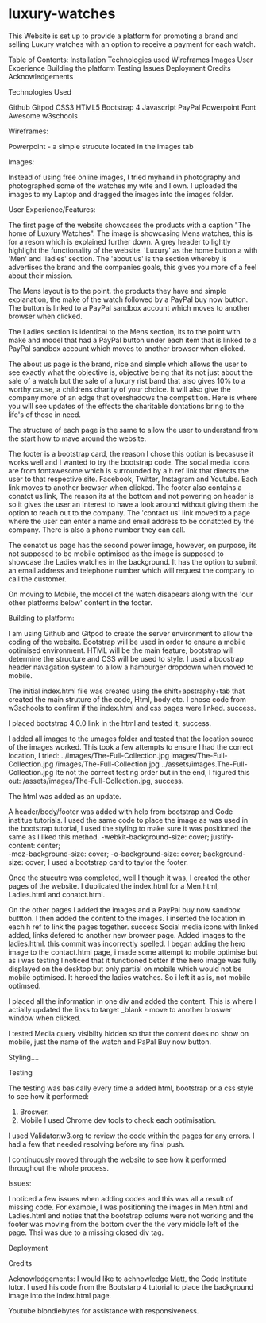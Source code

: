 # luxury-watches

This Website is set up to provide a platform for promoting a brand and selling Luxury watches with an option to receive a payment for each watch. 

Table of Contents:
    Installation
    Technologies used
    Wireframes
    Images
    User Experience
    Building the platform
    Testing
    Issues 
    Deployment
    Credits
    Acknowledgements

Technologies Used

Github
Gitpod
CSS3
HTML5
Bootstrap 4
Javascript
PayPal
Powerpoint
Font Awesome
w3schools

Wireframes:

Powerpoint - a simple strucute located in the images tab

Images:

Instead of using free online images, I tried myhand in photography and photographed some of the watches my wife and I own. I uploaded the images to my Laptop and dragged the images into the images folder. 

User Experience/Features:

The first page of the website showcases the products with a caption "The home of Luxury Watches". The image is showcasing Mens watches, this is for a reson which is explained further down. A grey header to lightly highlight the functionality of the website. 'Luxury' as the home button  a with 'Men' and 'ladies' section. The 'about us' is the section whereby is advertises the brand and the companies goals, this gives you more of a feel about their mission. 

The Mens layout is to the point. the products they have and simple explanation, the make of the watch followed by a PayPal buy now button. The button is linked to a PayPal sandbox account which moves to another browser when clicked. 

The Ladies section is identical to the Mens section, its to the point with make and model that had a PayPal button under each item that is linked to a PayPal sandbox account which moves to another browser when clicked. 

The about us page is the brand, nice and simple which allows the user to see exactly what the objective is, objective being that its not just about the sale of a watch but the sale of a luxury rist band that also gives 10% to a worthy cause, a childrens charity of your choice. It will also give the company more of an edge that overshadows the competition. Here is where you will see updates of the effects the charitable dontations bring to the life's of those in need. 

The structure of each page is the same to allow the user to understand from the start how to mave around the website. 

The footer is a bootstrap card, the reason I chose this option is becasuse it works well and I wanted to try the bootstrap code. The social media icons are from fontawesome which is surrounded by a h ref link that directs the user to that respective site. Facebook, Twitter, Instagram and Youtube. Each link moves to another browser when clicked. The footer also contains a conatct us link, The reason its at the bottom and not powering on header is so it gives the user an interest to have a look around without giving them the option to reach out to the company. The 'contact us' link moved to a page where the user can enter a name and email address to be conatcted by the company. There is also a phone number they can call. 

The conatct us page has the second power image, however, on purpose, its not supposed to be mobile optimised as the image is supposed to showcase the Ladies watches in the background. It has the option to submit an email address and telephone number which will request the company to call the customer. 

On moving to Mobile, the model of the watch disapears along with the 'our other platforms below' content in the footer. 

Building to platform:

I am using Github and Gitpod to create the server environment to allow the coding of the website. 
Bootstrap will be used in order to ensure a mobile optimised environment. 
HTML will be the main feature, bootstrap will determine the structure and CSS will be used to style.
I used a boostrap header navagation system to allow a hamburger dropdown when moved to mobile. 

The initial index.html file was created using the shift+apstraphy+tab that created the main struture of the code, Html, body etc. I chose code from w3schools to confirm if the index.html and css pages were linked. success. 

I placed bootstrap 4.0.0 link in the html and tested it, success. 

I added all images to the umages folder and tested that the location source of the images worked. This took a few attempts to ensure I had the correct location, I tried:
../images/The-Full-Collection.jpg
images/The-Full-Collection.jpg
/images/The-Full-Collection.jpg
../assets/images.The-Full-Collection.jpg
Ite not the correct testing order but in the end, I figured this out: /assets/images/The-Full-Collection.jpg, success.

The html was added as an update. 

A header/body/footer was added with help from bootstrap and Code institue tutorials. I used the same code to place the image as was used in the bootstrap tutorial, I used the styling to make sure it was positioned the same as I liked this method. 
    -webkit-background-size: cover;
    justify-content: center;	        
    -moz-background-size: cover;
    -o-background-size: cover;
    background-size: cover;
I used a bootstrap card to taylor the footer. 

Once the stucutre was completed, well I though it was, I created the other pages of the website. I duplicated the index.html for a Men.html, Ladies.html and conatct.html. 

On the other pages I added the images and a PayPal buy now sandbox buttton. I then added the content to the images. 
I inserted the location in each h ref to link the pages together. success
Social media icons with linked added, links defered to another new browser page. 
Added images to the ladies.html. this commit was incorrectly spelled. 
I began adding the hero image to the contact.html page, i made some attempt to mobile optimise but as i was testing  I noticed that it functioned better if the hero image was fully displayed on the desktop but only partial on mobile which would not be mobile optimised. It heroed the ladies watches. So i left it as is, not mobile optimsed. 

I placed all the information in one div and added the content. 
This is where I actially updated the links to target _blank - move to another broswer window when clicked. 

I tested Media query visibilty hidden so that the content does no show on mobile, just the name of the watch and PaPal Buy now button. 

Styling....

Testing

The testing was basically every time a added html, bootstrap or a css style to see how it performed:

1. Broswer. 
2. Mobile
    I used Chrome dev tools to check each optimisation. 

I used Validator.w3.org to review the code within the pages for any errors. I had a few that needed resolving before my final push. 

I continuously moved through the website to see how it performed throughout the whole process. 

 Issues:

 I noticed a few issues when adding codes and this was all a result of missing code. For example, I was positioning the images in Men.html and Ladies.html and noties that the bootstrap colums were not working and the footer was moving from the bottom over the the very middle left of the page. Thsi was due to a missing closed div tag. 

Deployment

Credits

Acknowledgements:
I would like to achnowledge Matt, the Code Institute tutor. I used his code from the Bootstarp 4 tutorial to place the background image into the index.html page. 

Youtube blondiebytes for assistance with responsiveness. 
